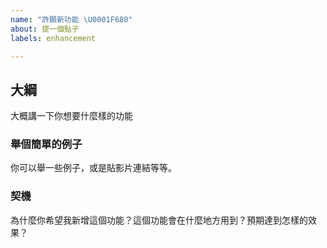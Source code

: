 ```yaml
---
name: "許願新功能 \U0001F680"
about: 提一個點子
labels: enhancement

---
```


## 大綱
大概講一下你想要什麼樣的功能

### 舉個簡單的例子
你可以舉一些例子，或是貼影片連結等等。

### 契機
為什麼你希望我新增這個功能？這個功能會在什麼地方用到？預期達到怎樣的效果？